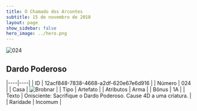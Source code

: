 ```yaml
---
title: O Chamado dos Arcontes
subtitle: 15 de novembro de 2018
layout: page
show_sidebar: false
hero_image: ../hero.png
---
```


![024](https://cdn.keyforgegame.com/media/card_front/pt/341_024_CG2485CM5HV4_pt.png)

## Dardo Poderoso

|----|----|
| ID | 12acf848-7838-4668-a2df-620e67e6d916 |
| Número | 024 |
| Casa | ![Brobnar](https://archonarcana.com/images/thumb/e/e0/Brobnar.png/22px-Brobnar.png "Brobnar") |
| Tipo | Artefato |
| Atributos | Arma |
| Bônus | 1A |
| Texto | Onisciente: Sacrifique o Dardo Poderoso. Cause 4D a uma criatura. |
| Raridade | Incomum |

